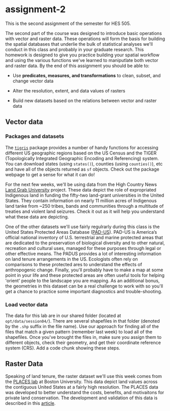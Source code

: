 # assignment-2

This is the second assignment of the semester for HES 505.

The second part of the course was designed to introduce basic operations with vector and raster data. These operations will form the basis for building the spatial databases that underlie the bulk of statistical analyses we'll conduct in this class and probably in your graduate research. This homework is designed to give you practice building your spatial workflow and using the various functions we've learned to maniputlate both vector and raster data. By the end of this assignment you should be able to:

* Use __predicates, measures, and transformations__ to clean, subset, and change vector data

* Alter the resolution, extent, and data values of rasters

* Build new datasets based on the relations between vector and raster data


## Vector data

### Packages and datasets
The [`tigris`](https://github.com/walkerke/tigris) package provides a number of handy functions for accessing different US geographic regions based on the US Census and the TIGER (Topologically Integrated Geographic Encoding and Referencing) system. You can download states (using `states()`), counties (using `counties()`), etc and have all of the objects returned as `sf` objects. Check out the package webpage to get a sense for what it can do!

For the next few weeks, we'll be using data from the High Country News [Land Grab University](https://www.landgrabu.org/) project. These data depict the role of expropriated Indigenous land in funding the fifty-two land-grant universities in the United States. They contain information on nearly 11 million acres of Indigenous land tanke from ~250 tribes, bands and communities through a multitude of treaties and violent land seizures. Check it out as it will help you understand what these data are depicting.

One of the other datasets we'll use fairly regulrarly during this class is the United States Protected Areas Database ([PAD-US](https://www.usgs.gov/core-science-systems/science-analytics-and-synthesis/gap/science/protected-areas)). PAD-US is America’s official national inventory of U.S. terrestrial and marine protected areas that are dedicated to the preservation of biological diversity and to other natural, recreation and cultural uses, managed for these purposes through legal or other effective means. The PADUS provides a lot of interesting information on land tenure arrangements in the US. Ecologists often rely on comparisons to these protected ares to understand the effects of anthropogenic change. Finally, you'll probably have to make a map at some point in your life and these protected areas are often useful tools for helping 'orient' people to the landscape you are mapping. As an additional bonus, the geometries in this dataset can be a real challenge to work with so you'll get a chance to practice some important diagnostics and trouble-shooting.




### Load vector data

The data for this lab are in our shared folder (located at `opt/data/session04/`). There are several shapefiles in that folder (denoted by the `.shp` suffix in the file name). Use our approach for finding all of the files that match a given pattern (remember last week) to load all of the shapefiles. Once you've brought the files in, make sure you assign them to different objects, check their geometry, and get their coordinate reference system (CRS). Add a code chunk showing these steps.

## Raster Data

Speaking of land tenure, the raster dataset we'll use this week comes from the [PLACES lab](https://placeslab.org/places/) at Boston University. This data depict land values across the contiguous United States at a fairly high resolution. The PLACES data was developed to better understand the costs, benefits, and motivaitons for private land conservation. The development and validation of this data is described in this [article](https://www.pnas.org/content/117/47/29577).



